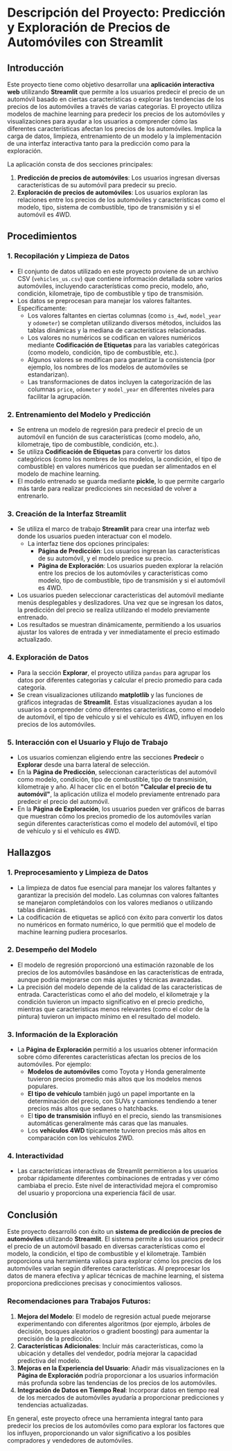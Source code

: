 # Descripción del Proyecto: Predicción y Exploración de Precios de Automóviles con Streamlit

## Introducción

Este proyecto tiene como objetivo desarrollar una **aplicación interactiva web** utilizando **Streamlit** que permite a los usuarios predecir el precio de un automóvil basado en ciertas características o explorar las tendencias de los precios de los automóviles a través de varias categorías. El proyecto utiliza modelos de machine learning para predecir los precios de los automóviles y visualizaciones para ayudar a los usuarios a comprender cómo las diferentes características afectan los precios de los automóviles. Implica la carga de datos, limpieza, entrenamiento de un modelo y la implementación de una interfaz interactiva tanto para la predicción como para la exploración.

La aplicación consta de dos secciones principales:
1. **Predicción de precios de automóviles**: Los usuarios ingresan diversas características de su automóvil para predecir su precio.
2. **Exploración de precios de automóviles**: Los usuarios exploran las relaciones entre los precios de los automóviles y características como el modelo, tipo, sistema de combustible, tipo de transmisión y si el automóvil es 4WD.

## Procedimientos

### 1. **Recopilación y Limpieza de Datos**
   - El conjunto de datos utilizado en este proyecto proviene de un archivo CSV (`vehicles_us.csv`) que contiene información detallada sobre varios automóviles, incluyendo características como precio, modelo, año, condición, kilometraje, tipo de combustible y tipo de transmisión.
   - Los datos se preprocesan para manejar los valores faltantes. Específicamente:
     - Los valores faltantes en ciertas columnas (como `is_4wd`, `model_year` y `odometer`) se completan utilizando diversos métodos, incluidos las tablas dinámicas y la mediana de características relacionadas.
     - Los valores no numéricos se codifican en valores numéricos mediante **Codificación de Etiquetas** para las variables categóricas (como modelo, condición, tipo de combustible, etc.).
     - Algunos valores se modifican para garantizar la consistencia (por ejemplo, los nombres de los modelos de automóviles se estandarizan).
     - Las transformaciones de datos incluyen la categorización de las columnas `price`, `odometer` y `model_year` en diferentes niveles para facilitar la agrupación.

### 2. **Entrenamiento del Modelo y Predicción**
   - Se entrena un modelo de regresión para predecir el precio de un automóvil en función de sus características (como modelo, año, kilometraje, tipo de combustible, condición, etc.).
   - Se utiliza **Codificación de Etiquetas** para convertir los datos categóricos (como los nombres de los modelos, la condición, el tipo de combustible) en valores numéricos que puedan ser alimentados en el modelo de machine learning.
   - El modelo entrenado se guarda mediante **pickle**, lo que permite cargarlo más tarde para realizar predicciones sin necesidad de volver a entrenarlo.

### 3. **Creación de la Interfaz Streamlit**
   - Se utiliza el marco de trabajo **Streamlit** para crear una interfaz web donde los usuarios pueden interactuar con el modelo.
     - La interfaz tiene dos opciones principales:
       - **Página de Predicción**: Los usuarios ingresan las características de su automóvil, y el modelo predice su precio.
       - **Página de Exploración**: Los usuarios pueden explorar la relación entre los precios de los automóviles y características como modelo, tipo de combustible, tipo de transmisión y si el automóvil es 4WD.
   - Los usuarios pueden seleccionar características del automóvil mediante menús desplegables y deslizadores. Una vez que se ingresan los datos, la predicción del precio se realiza utilizando el modelo previamente entrenado.
   - Los resultados se muestran dinámicamente, permitiendo a los usuarios ajustar los valores de entrada y ver inmediatamente el precio estimado actualizado.

### 4. **Exploración de Datos**
   - Para la sección **Explorar**, el proyecto utiliza `pandas` para agrupar los datos por diferentes categorías y calcular el precio promedio para cada categoría.
   - Se crean visualizaciones utilizando **matplotlib** y las funciones de gráficos integradas de **Streamlit**. Estas visualizaciones ayudan a los usuarios a comprender cómo diferentes características, como el modelo de automóvil, el tipo de vehículo y si el vehículo es 4WD, influyen en los precios de los automóviles.

### 5. **Interacción con el Usuario y Flujo de Trabajo**
   - Los usuarios comienzan eligiendo entre las secciones **Predecir** o **Explorar** desde una barra lateral de selección.
   - En la **Página de Predicción**, seleccionan características del automóvil como modelo, condición, tipo de combustible, tipo de transmisión, kilometraje y año. Al hacer clic en el botón **"Calcular el precio de tu automóvil"**, la aplicación utiliza el modelo previamente entrenado para predecir el precio del automóvil.
   - En la **Página de Exploración**, los usuarios pueden ver gráficos de barras que muestran cómo los precios promedio de los automóviles varían según diferentes características como el modelo del automóvil, el tipo de vehículo y si el vehículo es 4WD.

## Hallazgos

### 1. **Preprocesamiento y Limpieza de Datos**
   - La limpieza de datos fue esencial para manejar los valores faltantes y garantizar la precisión del modelo. Las columnas con valores faltantes se manejaron completándolos con los valores medianos o utilizando tablas dinámicas.
   - La codificación de etiquetas se aplicó con éxito para convertir los datos no numéricos en formato numérico, lo que permitió que el modelo de machine learning pudiera procesarlos.

### 2. **Desempeño del Modelo**
   - El modelo de regresión proporcionó una estimación razonable de los precios de los automóviles basándose en las características de entrada, aunque podría mejorarse con más ajustes y técnicas avanzadas.
   - La precisión del modelo depende de la calidad de las características de entrada. Características como el año del modelo, el kilometraje y la condición tuvieron un impacto significativo en el precio predicho, mientras que características menos relevantes (como el color de la pintura) tuvieron un impacto mínimo en el resultado del modelo.

### 3. **Información de la Exploración**
   - La **Página de Exploración** permitió a los usuarios obtener información sobre cómo diferentes características afectan los precios de los automóviles. Por ejemplo:
     - **Modelos de automóviles** como Toyota y Honda generalmente tuvieron precios promedio más altos que los modelos menos populares.
     - **El tipo de vehículo** también jugó un papel importante en la determinación del precio, con SUVs y camiones tendiendo a tener precios más altos que sedanes o hatchbacks.
     - El **tipo de transmisión** influyó en el precio, siendo las transmisiones automáticas generalmente más caras que las manuales.
     - Los **vehículos 4WD** típicamente tuvieron precios más altos en comparación con los vehículos 2WD.

### 4. **Interactividad**
   - Las características interactivas de Streamlit permitieron a los usuarios probar rápidamente diferentes combinaciones de entradas y ver cómo cambiaba el precio. Este nivel de interactividad mejora el compromiso del usuario y proporciona una experiencia fácil de usar.

## Conclusión

Este proyecto desarrolló con éxito un **sistema de predicción de precios de automóviles** utilizando **Streamlit**. El sistema permite a los usuarios predecir el precio de un automóvil basado en diversas características como el modelo, la condición, el tipo de combustible y el kilometraje. También proporciona una herramienta valiosa para explorar cómo los precios de los automóviles varían según diferentes características. Al preprocesar los datos de manera efectiva y aplicar técnicas de machine learning, el sistema proporciona predicciones precisas y conocimientos valiosos.

### Recomendaciones para Trabajos Futuros:
1. **Mejora del Modelo**: El modelo de regresión actual puede mejorarse experimentando con diferentes algoritmos (por ejemplo, árboles de decisión, bosques aleatorios o gradient boosting) para aumentar la precisión de la predicción.
2. **Características Adicionales**: Incluir más características, como la ubicación y detalles del vendedor, podría mejorar la capacidad predictiva del modelo.
3. **Mejoras en la Experiencia del Usuario**: Añadir más visualizaciones en la **Página de Exploración** podría proporcionar a los usuarios información más profunda sobre las tendencias de los precios de los automóviles.
4. **Integración de Datos en Tiempo Real**: Incorporar datos en tiempo real de los mercados de automóviles ayudaría a proporcionar predicciones y tendencias actualizadas.

En general, este proyecto ofrece una herramienta integral tanto para predecir los precios de los automóviles como para explorar los factores que los influyen, proporcionando un valor significativo a los posibles compradores y vendedores de automóviles.
